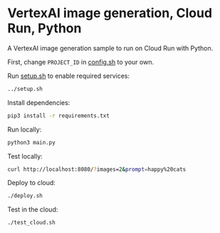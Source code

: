 # VertexAI image generation, Cloud Run, Python

A VertexAI image generation sample to run on Cloud Run with Python.

First, change `PROJECT_ID` in [config.sh](config.sh) to your own.

Run [setup.sh](setup.sh) to enable required services:

```bash
../setup.sh
```

Install dependencies:

```bash
pip3 install -r requirements.txt
```

Run locally:

```bash
python3 main.py
```

Test locally:

```bash
curl http://localhost:8080/?images=2&prompt=happy%20cats
```

Deploy to cloud:

```bash
./deploy.sh
```

Test in the cloud:

```sh
./test_cloud.sh
```

